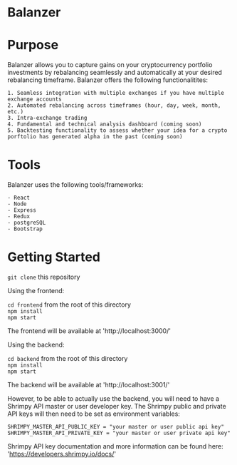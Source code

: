 # Balanzer

# Purpose

Balanzer allows you to capture gains on your cryptocurrency portfolio investments by rebalancing seamlessly and automatically at your desired rebalancing timeframe. Balanzer offers the following functionalitites:

    1. Seamless integration with multiple exchanges if you have multiple exchange accounts
    2. Automated rebalancing across timeframes (hour, day, week, month, etc.)
    3. Intra-exchange trading
    4. Fundamental and technical analysis dashboard (coming soon)
    5. Backtesting functionality to assess whether your idea for a crypto porftolio has generated alpha in the past (coming soon)

# Tools

Balanzer uses the following tools/frameworks:

    - React
    - Node
    - Express
    - Redux
    - postgreSQL
    - Bootstrap

# Getting Started

`git clone` this repository

Using the frontend:

`cd frontend` from the root of this directory  
`npm install`  
`npm start`

The frontend will be available at 'http://localhost:3000/'

Using the backend:

`cd backend` from the root of this directory  
`npm install`  
`npm start`

The backend will be available at 'http://localhost:3001/'

However, to be able to actually use the backend, you will need to have a Shrimpy API master or user developer key.
The Shrimpy public and private API keys will then need to be set as environment variables:

`SHRIMPY_MASTER_API_PUBLIC_KEY = "your master or user public api key"`  
`SHRIMPY_MASTER_API_PRIVATE_KEY = "your master or user private api key"`

Shrimpy API key documentation and more information can be found here: 'https://developers.shrimpy.io/docs/'
